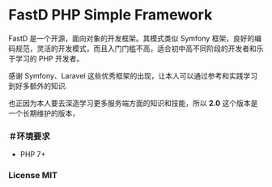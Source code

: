 # FastD PHP Simple Framework

FastD 是一个开源，面向对象的开发框架。其模式类似 Symfony 框架，良好的编码规范，灵活的开发模式，而且入门门槛不高，适合初中高不同阶段的开发者和乐于学习的 PHP 开发者。

感谢 Symfony、Laravel 这些优秀框架的出现，让本人可以通过参考和实践学习到好多额外的知识.

也正因为本人要去深造学习更多服务端方面的知识和技能，所以 **2.0** 这个版本是一个长期维护的版本，

### ＃环境要求

* PHP 7+

### License MIT
